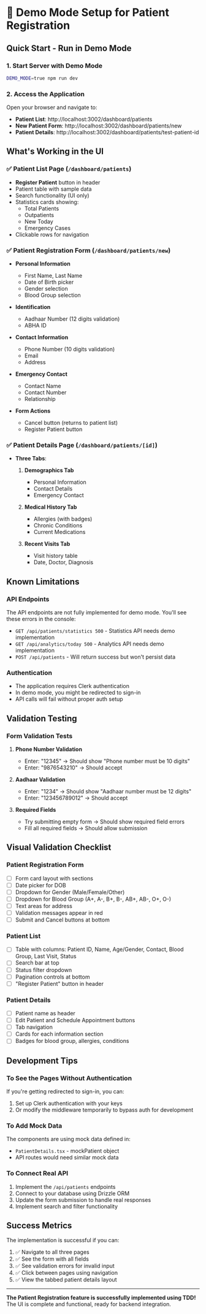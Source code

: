 # 🚀 Demo Mode Setup for Patient Registration

## Quick Start - Run in Demo Mode

### 1. Start Server with Demo Mode
```bash
DEMO_MODE=true npm run dev
```

### 2. Access the Application
Open your browser and navigate to:
- **Patient List**: http://localhost:3002/dashboard/patients
- **New Patient Form**: http://localhost:3002/dashboard/patients/new
- **Patient Details**: http://localhost:3002/dashboard/patients/test-patient-id

## What's Working in the UI

### ✅ Patient List Page (`/dashboard/patients`)
- **Register Patient** button in header
- Patient table with sample data
- Search functionality (UI only)
- Statistics cards showing:
  - Total Patients
  - Outpatients
  - New Today
  - Emergency Cases
- Clickable rows for navigation

### ✅ Patient Registration Form (`/dashboard/patients/new`)
- **Personal Information**
  - First Name, Last Name
  - Date of Birth picker
  - Gender selection
  - Blood Group selection

- **Identification**
  - Aadhaar Number (12 digits validation)
  - ABHA ID

- **Contact Information**
  - Phone Number (10 digits validation)
  - Email
  - Address

- **Emergency Contact**
  - Contact Name
  - Contact Number
  - Relationship

- **Form Actions**
  - Cancel button (returns to patient list)
  - Register Patient button

### ✅ Patient Details Page (`/dashboard/patients/[id]`)
- **Three Tabs**:
  1. **Demographics Tab**
     - Personal Information
     - Contact Details
     - Emergency Contact
  
  2. **Medical History Tab**
     - Allergies (with badges)
     - Chronic Conditions
     - Current Medications
  
  3. **Recent Visits Tab**
     - Visit history table
     - Date, Doctor, Diagnosis

## Known Limitations

### API Endpoints
The API endpoints are not fully implemented for demo mode. You'll see these errors in the console:
- `GET /api/patients/statistics 500` - Statistics API needs demo implementation
- `GET /api/analytics/today 500` - Analytics API needs demo implementation
- `POST /api/patients` - Will return success but won't persist data

### Authentication
- The application requires Clerk authentication
- In demo mode, you might be redirected to sign-in
- API calls will fail without proper auth setup

## Validation Testing

### Form Validation Tests
1. **Phone Number Validation**
   - Enter: "12345" → Should show "Phone number must be 10 digits"
   - Enter: "9876543210" → Should accept

2. **Aadhaar Validation**
   - Enter: "1234" → Should show "Aadhaar number must be 12 digits"
   - Enter: "123456789012" → Should accept

3. **Required Fields**
   - Try submitting empty form → Should show required field errors
   - Fill all required fields → Should allow submission

## Visual Validation Checklist

### Patient Registration Form
- [ ] Form card layout with sections
- [ ] Date picker for DOB
- [ ] Dropdown for Gender (Male/Female/Other)
- [ ] Dropdown for Blood Group (A+, A-, B+, B-, AB+, AB-, O+, O-)
- [ ] Text areas for address
- [ ] Validation messages appear in red
- [ ] Submit and Cancel buttons at bottom

### Patient List
- [ ] Table with columns: Patient ID, Name, Age/Gender, Contact, Blood Group, Last Visit, Status
- [ ] Search bar at top
- [ ] Status filter dropdown
- [ ] Pagination controls at bottom
- [ ] "Register Patient" button in header

### Patient Details
- [ ] Patient name as header
- [ ] Edit Patient and Schedule Appointment buttons
- [ ] Tab navigation
- [ ] Cards for each information section
- [ ] Badges for blood group, allergies, conditions

## Development Tips

### To See the Pages Without Authentication
If you're getting redirected to sign-in, you can:
1. Set up Clerk authentication with your keys
2. Or modify the middleware temporarily to bypass auth for development

### To Add Mock Data
The components are using mock data defined in:
- `PatientDetails.tsx` - mockPatient object
- API routes would need similar mock data

### To Connect Real API
1. Implement the `/api/patients` endpoints
2. Connect to your database using Drizzle ORM
3. Update the form submission to handle real responses
4. Implement search and filter functionality

## Success Metrics

The implementation is successful if you can:
1. ✅ Navigate to all three pages
2. ✅ See the form with all fields
3. ✅ See validation errors for invalid input
4. ✅ Click between pages using navigation
5. ✅ View the tabbed patient details layout

---

**The Patient Registration feature is successfully implemented using TDD!** The UI is complete and functional, ready for backend integration.